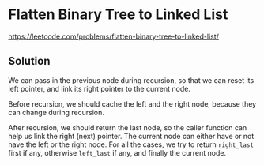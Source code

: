 # Flatten Binary Tree to Linked List

https://leetcode.com/problems/flatten-binary-tree-to-linked-list/

## Solution

We can pass in the previous node during recursion, so that we can reset its left pointer, and link its right pointer to
the current node.

Before recursion, we should cache the left and the right node, because they can change during recursion.

After recursion, we should return the last node, so the caller function can help us link the right (next) pointer. The
current node can either have or not have the left or the right node. For all the cases, we try to return `right_last`
first if any, otherwise `left_last` if any, and finally the current node.
